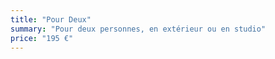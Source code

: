 ```yaml
---
title: "Pour Deux"
summary: "Pour deux personnes, en extérieur ou en studio"
price: "195 €"
---
```

